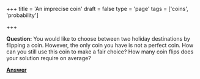+++
title = 'An imprecise coin'
draft = false
type = 'page'
tags = ['coins', 'probability']

+++

**Question:** You would like to choose between two holiday destinations by flipping a coin. However, the only coin you have is not a perfect coin. How can you still use this coin to make a fair choice? How many coin flips does your solution require on average?

[**Answer**](/puzzles/imprecise_coin_answer/)
